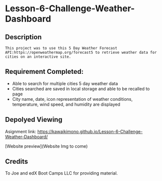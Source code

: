 # Lesson-6-Challenge-Weather-Dashboard

## Description
```
This project was to use this 5 Day Weather Forecast API:https://openweathermap.org/forecast5 to retrieve weather data for cities on an interactive site. 
```

## Requirement Completed:
- Able to search for multiple cities 5 day weather data
- Cities searched are saved in local storage and able to be recalled to page
- City name, date, icon representation of weather conditions, temperature, wind speed, and humidity are displayed

## Depolyed Viewing

Asignment link: https://kawaikimono.github.io/Lesson-6-Challenge-Weather-Dashboard/

[Website preview](Website Img to come)

## Credits
 To Joe and edX Boot Camps LLC for providing material.
